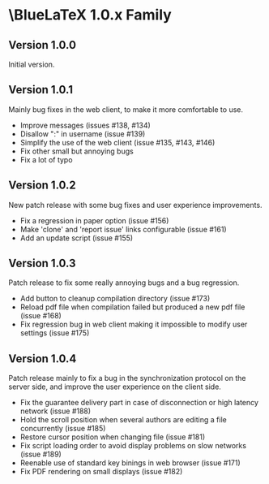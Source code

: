 \BlueLaTeX 1.0.x Family
=======================

Version 1.0.0
-------------

Initial version.

Version 1.0.1
-------------

Mainly bug fixes in the web client, to make it more comfortable to use.

 - Improve messages (issues #138, #134)
 - Disallow ":" in username (issue #139)
 - Simplify the use of the web client (issue #135, #143, #146)
 - Fix other small but annoying bugs
 - Fix a lot of typo

Version 1.0.2
-------------

New patch release with some bug fixes and user experience improvements.

 - Fix a regression in paper option (issue #156)
 - Make 'clone' and 'report issue' links configurable (issue #161)
 - Add an update script (issue #155)

Version 1.0.3
-------------

Patch release to fix some really annoying bugs and a bug regression.

 - Add button to cleanup compilation directory (issue #173)
 - Reload pdf file when compilation failed but produced a new pdf file (issue #168)
 - Fix regression bug in web client making it impossible to modify user settings (issue #175)

Version 1.0.4
-------------

Patch release mainly to fix a bug in the synchronization protocol on the server side, and improve the user experience on the client side.

 - Fix the guarantee delivery part in case of disconnection or high latency network (issue #188)
 - Hold the scroll position when several authors are editing a file concurrently (issue #185)
 - Restore cursor position when changing file (issue #181)
 - Fix script loading order to avoid display problems on slow networks (issue #189)
 - Reenable use of standard key binings in web browser (issue #171)
 - Fix PDF rendering on small displays (issue #182)
